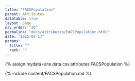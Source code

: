 ```yaml
---
title: "FACSPopulation"
parent: Attributes
datatable: true
layout: page
nav_order: "36"
permalink: "docs/attributes/FACSPopulation.html"
date: "2025-04-17"
params:
  title: ""
  rank: ""
---
```

{% assign mydata=site.data.csv.attributes.FACSPopulation %} 

{% include content/FACSPopulation.md %}

